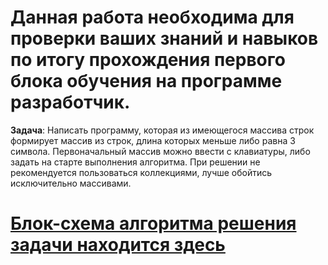 # Данная работа необходима для проверки ваших знаний и навыков по итогу прохождения первого блока обучения на программе разработчик.
**Задача**: Написать программу, которая из имеющегося массива строк формирует массив из строк, длина которых меньше либо равна 3 символа. Первоначальный массив можно ввести с клавиатуры, либо задать на старте выполнения алгоритма. При решении не рекомендуется пользоваться коллекциями, лучше обойтись исключительно массивами.
#    [Блок-схема алгоритма решения задачи находится здесь](block-scheme_algorithma.drawio.png)
